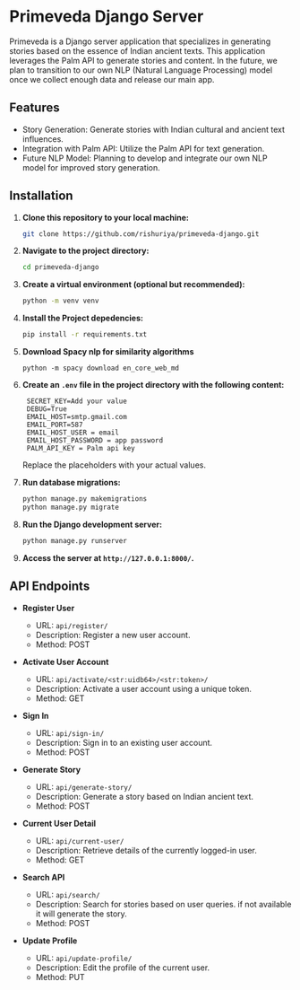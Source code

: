 # Primeveda Django Server

Primeveda is a Django server application that specializes in generating stories based on the essence of Indian ancient texts. This application leverages the Palm API to generate stories and content. In the future, we plan to transition to our own NLP (Natural Language Processing) model once we collect enough data and release our main app.

## Features

- Story Generation: Generate stories with Indian cultural and ancient text influences.
- Integration with Palm API: Utilize the Palm API for text generation.
- Future NLP Model: Planning to develop and integrate our own NLP model for improved story generation.

## Installation

1. **Clone this repository to your local machine:**

   ```bash
   git clone https://github.com/rishuriya/primeveda-django.git
2. **Navigate to the project directory:**
    ```bash
    cd primeveda-django
3. **Create a virtual environment (optional but recommended):**
    ```bash
    python -m venv venv
4. **Install the Project depedencies:**
    ```bash
    pip install -r requirements.txt

5. **Download Spacy nlp for similarity algorithms**
    ```
    python -m spacy download en_core_web_md
    ```
6. **Create an `.env` file in the project directory with the following content:**

   ```
    SECRET_KEY=Add your value
    DEBUG=True
    EMAIL_HOST=smtp.gmail.com
    EMAIL_PORT=587
    EMAIL_HOST_USER = email
    EMAIL_HOST_PASSWORD = app password
    PALM_API_KEY = Palm api key
   ```

   Replace the placeholders with your actual values.

7. **Run database migrations:**

   ```bash
   python manage.py makemigrations
   python manage.py migrate
   ```

8. **Run the Django development server:**

   ```bash
   python manage.py runserver
   ```

9. **Access the server at `http://127.0.0.1:8000/`.**


## API Endpoints

- **Register User**
  - URL: `api/register/`
  - Description: Register a new user account.
  - Method: POST

- **Activate User Account**
  - URL: `api/activate/<str:uidb64>/<str:token>/`
  - Description: Activate a user account using a unique token.
  - Method: GET

- **Sign In**
  - URL: `api/sign-in/`
  - Description: Sign in to an existing user account.
  - Method: POST

- **Generate Story**
  - URL: `api/generate-story/`
  - Description: Generate a story based on Indian ancient text.
  - Method: POST

- **Current User Detail**
  - URL: `api/current-user/`
  - Description: Retrieve details of the currently logged-in user.
  - Method: GET

- **Search API**
  - URL: `api/search/`
  - Description: Search for stories based on user queries. if not available it will generate the story.
  - Method: POST

- **Update Profile**
  - URL: `api/update-profile/`
  - Description: Edit the profile of the current user.
  - Method: PUT


